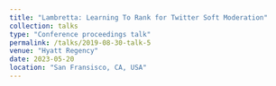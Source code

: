 ```yaml
---
title: "Lambretta: Learning To Rank for Twitter Soft Moderation"
collection: talks
type: "Conference proceedings talk"
permalink: /talks/2019-08-30-talk-5
venue: "Hyatt Regency"
date: 2023-05-20
location: "San Fransisco, CA, USA"
---
```

